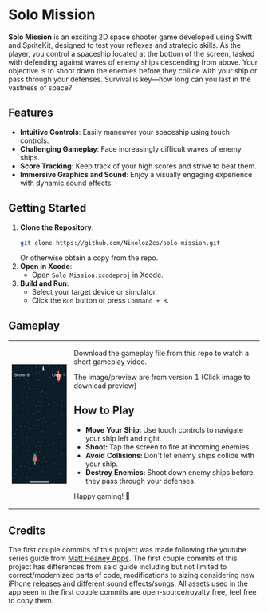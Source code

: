 # Solo Mission

**Solo Mission** is an exciting 2D space shooter game developed using Swift and SpriteKit, designed to test your reflexes and strategic skills. As the player, you control a spaceship located at the bottom of the screen, tasked with defending against waves of enemy ships descending from above. Your objective is to shoot down the enemies before they collide with your ship or pass through your defenses. Survival is key—how long can you last in the vastness of space?

## Features

- **Intuitive Controls**: Easily maneuver your spaceship using touch controls.
- **Challenging Gameplay**: Face increasingly difficult waves of enemy ships.
- **Score Tracking**: Keep track of your high scores and strive to beat them.
- **Immersive Graphics and Sound**: Enjoy a visually engaging experience with dynamic sound effects.

## Getting Started

1. **Clone the Repository**:
   ```sh
   git clone https://github.com/Nikoloz2cs/solo-mission.git
   ```
   Or otherwise obtain a copy from the repo.
2. **Open in Xcode**:
   - Open `Solo Mission.xcodeproj` in Xcode.
3. **Build and Run**:
   - Select your target device or simulator.
   - Click the `Run` button or press `Command + R`.

## Gameplay

<table>
  <tr>
    <td>
      <a href="https://github.com/Nikoloz2cs/Solo-Mission/raw/main/Solo_Mission_Gameplay.mov">
        <img src="solo_mission_gameplay_thumbnail.png" alt="Watch the video" width="200"/>
      </a>
    </td>
    <td>
      <p>Download the gameplay file from this repo to watch a short gameplay video.</p>
       <p> The image/preview are from version 1 (Click image to download preview) </p>
      <h2>How to Play</h2>
      <ul>
        <li><strong>Move Your Ship:</strong> Use touch controls to navigate your ship left and right.</li>
        <li><strong>Shoot:</strong> Tap the screen to fire at incoming enemies.</li>
        <li><strong>Avoid Collisions:</strong> Don't let enemy ships collide with your ship.</li>
        <li><strong>Destroy Enemies:</strong> Shoot down enemy ships before they pass through your defenses.</li>
      </ul>
      <p>Happy gaming! 🚀</p>
    </td>
  </tr>
</table>

## Credits
The first couple commits of this project was made following the youtube series guide from [Matt Heaney Apps](https://www.youtube.com/@MattHeaneyApps). 
The first couple commits of this project has differences from said guide including but not limited to correct/modernized parts of code, 
modifications to sizing considering new iPhone releases and different sound effects/songs. All assets used in the app seen in the first
couple commits are open-source/royalty free, feel free to copy them. 
